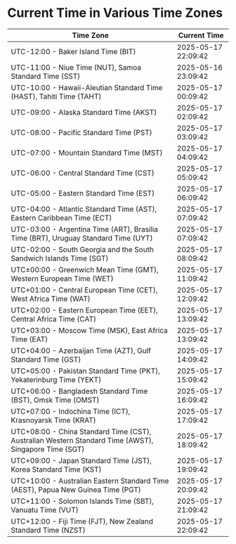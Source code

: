 # Current Time in Various Time Zones

| Time Zone | Current Time |
|-----------|--------------|
| UTC-12:00 - Baker Island Time (BIT) | 2025-05-17 22:09:42 |
| UTC-11:00 - Niue Time (NUT), Samoa Standard Time (SST) | 2025-05-16 23:09:42 |
| UTC-10:00 - Hawaii-Aleutian Standard Time (HAST), Tahiti Time (TAHT) | 2025-05-17 00:09:42 |
| UTC-09:00 - Alaska Standard Time (AKST) | 2025-05-17 02:09:42 |
| UTC-08:00 - Pacific Standard Time (PST) | 2025-05-17 03:09:42 |
| UTC-07:00 - Mountain Standard Time (MST) | 2025-05-17 04:09:42 |
| UTC-06:00 - Central Standard Time (CST) | 2025-05-17 05:09:42 |
| UTC-05:00 - Eastern Standard Time (EST) | 2025-05-17 06:09:42 |
| UTC-04:00 - Atlantic Standard Time (AST), Eastern Caribbean Time (ECT) | 2025-05-17 07:09:42 |
| UTC-03:00 - Argentina Time (ART), Brasília Time (BRT), Uruguay Standard Time (UYT) | 2025-05-17 07:09:42 |
| UTC-02:00 - South Georgia and the South Sandwich Islands Time (SGT) | 2025-05-17 08:09:42 |
| UTC±00:00 - Greenwich Mean Time (GMT), Western European Time (WET) | 2025-05-17 11:09:42 |
| UTC+01:00 - Central European Time (CET), West Africa Time (WAT) | 2025-05-17 12:09:42 |
| UTC+02:00 - Eastern European Time (EET), Central Africa Time (CAT) | 2025-05-17 13:09:42 |
| UTC+03:00 - Moscow Time (MSK), East Africa Time (EAT) | 2025-05-17 13:09:42 |
| UTC+04:00 - Azerbaijan Time (AZT), Gulf Standard Time (GST) | 2025-05-17 14:09:42 |
| UTC+05:00 - Pakistan Standard Time (PKT), Yekaterinburg Time (YEKT) | 2025-05-17 15:09:42 |
| UTC+06:00 - Bangladesh Standard Time (BST), Omsk Time (OMST) | 2025-05-17 16:09:42 |
| UTC+07:00 - Indochina Time (ICT), Krasnoyarsk Time (KRAT) | 2025-05-17 17:09:42 |
| UTC+08:00 - China Standard Time (CST), Australian Western Standard Time (AWST), Singapore Time (SGT) | 2025-05-17 18:09:42 |
| UTC+09:00 - Japan Standard Time (JST), Korea Standard Time (KST) | 2025-05-17 19:09:42 |
| UTC+10:00 - Australian Eastern Standard Time (AEST), Papua New Guinea Time (PGT) | 2025-05-17 20:09:42 |
| UTC+11:00 - Solomon Islands Time (SBT), Vanuatu Time (VUT) | 2025-05-17 21:09:42 |
| UTC+12:00 - Fiji Time (FJT), New Zealand Standard Time (NZST) | 2025-05-17 22:09:42 |
